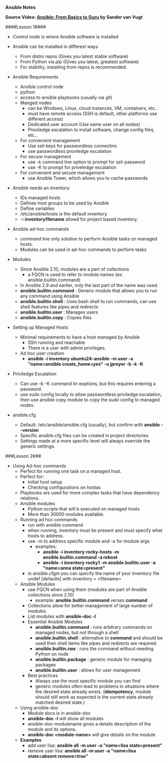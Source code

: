 **Ansible Notes**

**Source Video: [Ansible: From Basics to Guru](https://learning.oreilly.com/videos/ansible-from-basics) by Sander van Vugt** 

####Lesson 1####

* Control node is where Ansible software is installed
* Ansible can be installed in differest ways
    * From distro repos (Gives you latest stable software)
    * From Python via pip (Gives you latest, greatest software)
    * For stability, installing from repos is recommended.
* Ansible Requirements
    * Ansible control node
    * python
    * access to ansible playbooks (usually via git)
    * Manged nodes
        * can be Windows, Linux, cloud instances, VM, containers, etc..
        * must have remote access (SSH is default, other platforms use different access)
        * Dedicated user account (Use same user on all nodes)
        * Proviledge escalation to install software, change config files, etc...
    * For convenient management
        * Use ssh keys for passwordless connectins
        * use passwordless proviledge escalation
    * For secure management
        * use -k command line option to prompt for ssh password
        * use -K to prompt for priveledge escalation
    * For convenient and secure management
        * use Ansible Tower, which allows you to cache passwords

* Ansible needs an inventory
    * IDs managed hosts
    * Defines host groups to be used by Ansible
    * Define variables
    * /etc/ansible/hosts is the default inventory
    * -i **inventoryfilename** allowd for project based inventory.

* Ansible ad-hoc commands
    * command line only solution to perform Ansible tasks on managed hosts.
    * Modules can be used in ad-hoc commands to perform tasks

* Modules
    * Since Ansible 2.10, modules are a part of collections
        * a FQCN is used to refer to module names (ex: ansible.builtin.command)
    * In Ansible 2.9 and earlier, only the last part of the name was used.
    * **ansible.builtin.command** : Generic module that allows you to run any command using Ansible
    * **ansible.builtin.shell** : Uses bash shell to run commands, can use shell features like pipes and redirects
    * **ansible.builtin.user** : Manages users
    * **ansible.builtin.copy** : Copies files

* Setting up Managed Hosts
    * Minimal requirements to have a host managed by Ansible
        * SSH running and reachable
        * There is a user with admin privileges.
    * Ad hoc user creation
        * **ansible -i inventory ubuntu24-ansible -m user -a "name=ansible create_home=yes" -u jpreyer -b -k -K**

* Priviledge Escalation
    * Can use -b -K command lin eoptions, but this requires entering a password.
    * use sudo config locally to allow passwordless priviledge escalation, then use ansible copy module to copy the sudo config to managed nodes.

* ansible.cfg
    * Default: /etc/ansible/ansible.cfg (usually), but confirm with **ansible --version**
    * Specific ansible.cfg files can be created in project directories
    * Settings made at a more specific level will always override the generic settings.

###Lesson 2###

* Using Ad-hoc commands
    * Perfect for running one task on a managed host.
    * Perfect for:
        * Initial host setup
        * Checking configurations on hostas
    * Playbooks are used for more complex tasks that have dependency relations.
    * Ansible modules
        * Python scripts that will b executed on managed hosts
        * More than 30000 modules available.
    * Running ad hoc commands
        * run with ansible command
        * when running, inventory must be present and must specify what hosts to address.
        * use -m to address specific module and -a for module args
            * examples: 
                * **ansible -i inventory rocky-hosts -m ansible.builtin.command -a reboot**
                * **ansible -i inventory rocky1 -m ansible.builtin.user -a "name=anna state=present"**
        * in ansible.cfgm you can specify the name of your inventory file undef [defaults] with inventory = \<filename\>
    * Ansible Modules
        * use FQCN when using them (modules are part of Ansible collections since 2.10)
            * example: **ansible.builtin.command** verses **command**
        * Collections allow for better management of large number of modules.
        * List modules with **ansible-doc -l**
        * Essential Ansible Modules
            * **ansible.builtin.command** : runs arbitrary commands on managed nodes, but not through a shell
            * **ansible.builtin.shell** : alternative to **command** and should be used then shell items like pipes and redirects are required.
            * **ansible.builtin.raw** : runs the command without needing Python on node
            * **ansible.builtin.package** : generic module for managing packages
            * **ansible.builtin.user** : allows for user management
        * Best practices
            * Always use the most specific module you can find
            * generic modules often lead to problems in situations where the desired state already exists. (**idempotency**, module should still work as expected is the current state already matched desired state.)
    * Using ansible-doc
        * Module docs is in ansible-doc
        * **ansible-doc -l** will show all modules
        * ansible-doc-modulename gives a details description of the module and its options.
        * **ansible-doc \<module-name\>** will give details on the module
    * **Examples**
        * add user lisa: **ansible all -m user -a "name=lisa state=present"**
        * remove user lisa: **ansible all -m user -a "name=lisa state=absent remove=true"**



